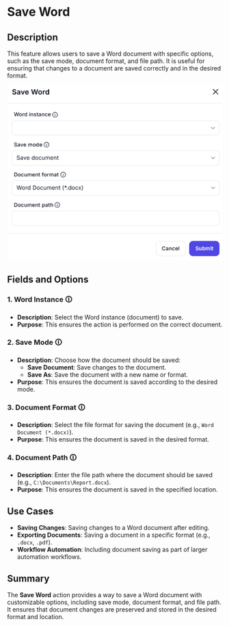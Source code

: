 # Save Word  

## Description

This feature allows users to save a Word document with specific options, such as the save mode, document format, and file path. It is useful for ensuring that changes to a document are saved correctly and in the desired format.  

![Save Word](save-word.png)  

## Fields and Options  

### 1. **Word Instance** 🛈

- **Description**: Select the Word instance (document) to save.  
- **Purpose**: This ensures the action is performed on the correct document.  

### 2. **Save Mode** 🛈

- **Description**: Choose how the document should be saved:  
  - **Save Document**: Save changes to the document.  
  - **Save As**: Save the document with a new name or format.  
- **Purpose**: This ensures the document is saved according to the desired mode.  

### 3. **Document Format** 🛈

- **Description**: Select the file format for saving the document (e.g., `Word Document (*.docx)`).  
- **Purpose**: This ensures the document is saved in the desired format.  

### 4. **Document Path** 🛈  

- **Description**: Enter the file path where the document should be saved (e.g., `C:\Documents\Report.docx`).  
- **Purpose**: This ensures the document is saved in the specified location.  

## Use Cases  

- **Saving Changes**: Saving changes to a Word document after editing.  
- **Exporting Documents**: Saving a document in a specific format (e.g., `.docx`, `.pdf`).  
- **Workflow Automation**: Including document saving as part of larger automation workflows.  

## Summary

The **Save Word** action provides a way to save a Word document with customizable options, including save mode, document format, and file path. It ensures that document changes are preserved and stored in the desired format and location.
